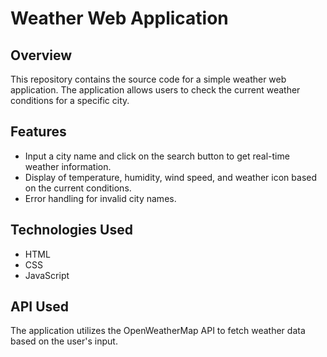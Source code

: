 
# Weather Web Application

## Overview

This repository contains the source code for a simple weather web application. The application allows users to check the current weather conditions for a specific city.

## Features

- Input a city name and click on the search button to get real-time weather information.
- Display of temperature, humidity, wind speed, and weather icon based on the current conditions.
- Error handling for invalid city names.

## Technologies Used

- HTML
- CSS
- JavaScript

## API Used

The application utilizes the OpenWeatherMap API to fetch weather data based on the user's input.
